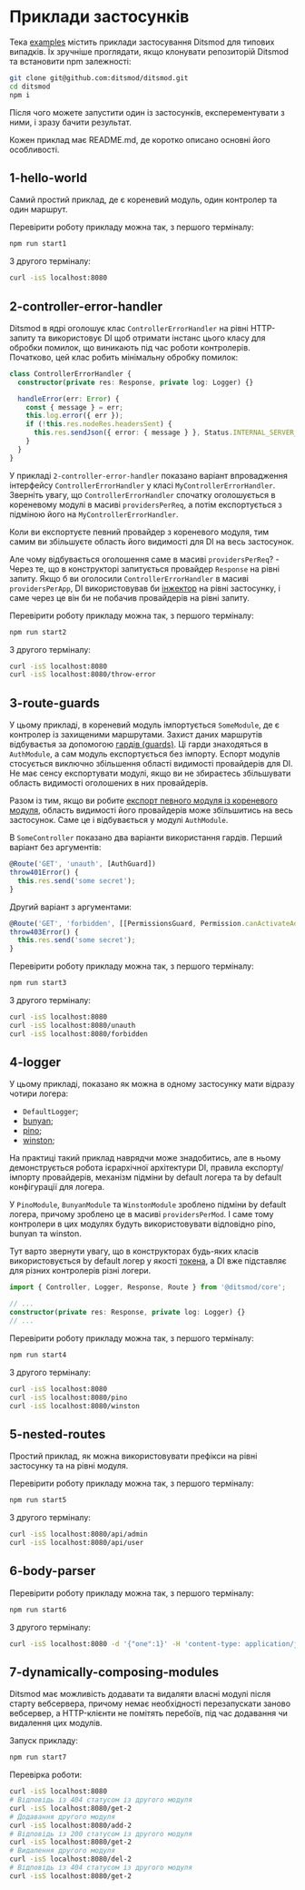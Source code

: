 # Приклади застосунків

Тека [examples][100] містить приклади застосування Ditsmod для типових випадків.
Їх зручніше проглядати, якщо клонувати репозиторій Ditsmod
та встановити npm залежності:

```bash
git clone git@github.com:ditsmod/ditsmod.git
cd ditsmod
npm i
```

Після чого можете запустити один із застосунків, експерементувати з ними,
і зразу бачити результат.

Кожен приклад має README.md, де коротко описано основні його особливості.

## 1-hello-world

Самий простий приклад, де є кореневий модуль, один контролер та один маршрут.

Перевірити роботу прикладу можна так, з першого терміналу:

```bash
npm run start1
```

З другого терміналу:

```bash
curl -isS localhost:8080
```

## 2-controller-error-handler

Ditsmod в ядрі оголошує клас `ControllerErrorHandler` на рівні HTTP-запиту та використовує DI щоб
отримати інстанс цього класу для обробки помилок, що виникають під час роботи контролерів.
Початково, цей клас робить мінімальну обробку помилок:

```ts
class ControllerErrorHandler {
  constructor(private res: Response, private log: Logger) {}

  handleError(err: Error) {
    const { message } = err;
    this.log.error({ err });
    if (!this.res.nodeRes.headersSent) {
      this.res.sendJson({ error: { message } }, Status.INTERNAL_SERVER_ERROR);
    }
  }
}
```

У прикладі `2-controller-error-handler` показано варіант впровадження інтерфейсу
`ControllerErrorHandler` у класі `MyControllerErrorHandler`. Зверніть увагу,
що `ControllerErrorHandler` спочатку оголошується в кореневому модулі в масиві `providersPerReq`,
а потім експортується з підміною його на `MyControllerErrorHandler`.

Коли ви експортуєте певний провайдер з кореневого модуля, тим самим ви збільшуєте область
його видимості для DI на весь застосунок.

Але чому відбувається оголошення саме в масиві `providersPerReq`? - Через те, що в конструкторі
запитується провайдер `Response` на рівні запиту. Якщо б ви оголосили `ControllerErrorHandler`
в масиві `providersPerApp`, DI використовував би [інжектор][101] на рівні застосунку, і саме через це
він би не побачив провайдерів на рівні запиту.

Перевірити роботу прикладу можна так, з першого терміналу:

```bash
npm run start2
```

З другого терміналу:

```bash
curl -isS localhost:8080
curl -isS localhost:8080/throw-error
```

## 3-route-guards

У цьому прикладі, в кореневий модуль імпортується `SomeModule`, де є контролер із захищеними
маршрутами. Захист даних маршрутів відбуваєтья за допомогою [гардів (guards)][103].
Ці гарди знаходяться в `AuthModule`, а сам модуль експортується без імпорту. Еспорт модулів
стосується виключно збільшення області видимості провайдерів для DI. Не має сенсу експортувати
модулі, якщо ви не збираєтесь збільшувати область видимості оголошених в них провайдерів.

Разом із тим, якщо ви робите [експорт певного модуля із кореневого модуля][102], область видимості
його провайдерів може збільшитись на весь застосунок. Саме це і відбувається у модулі `AuthModule`.

В `SomeController` показано два варіанти використання гардів. Перший варіант без аргументів:

```ts
@Route('GET', 'unauth', [AuthGuard])
throw401Error() {
  this.res.send('some secret');
}
```

Другий варіант з аргументами:

```ts
@Route('GET', 'forbidden', [[PermissionsGuard, Permission.canActivateAdministration]])
throw403Error() {
  this.res.send('some secret');
}
```

Перевірити роботу прикладу можна так, з першого терміналу:

```bash
npm run start3
```

З другого терміналу:

```bash
curl -isS localhost:8080
curl -isS localhost:8080/unauth
curl -isS localhost:8080/forbidden
```

## 4-logger

У цьому прикладі, показано як можна в одному застосунку мати відразу чотири логера:

- `DefaultLogger`;
- [bunyan][6];
- [pino][7];
- [winston][5];

На практиці такий приклад наврядчи може знадобитись, але в ньому демонструється робота
ієрархічної архітектури DI, правила експорту/імпорту провайдерів, механізм підміни by default
логера та by default конфігурації для логера.

У `PinoModule`, `BunyanModule` та `WinstonModule` зроблено підміни by default логера, причому зроблено це в
масиві `providersPerMod`. І саме тому контролери в цих модулях будуть використовувати відповідно
pino, bunyan та winston.

Тут варто звернути увагу, що в конструкторах будь-яких класів використовується by default логер у
якості [токена][104], а DI вже підставляє для різних контролерів різні логери.

```ts
import { Controller, Logger, Response, Route } from '@ditsmod/core';

// ...
constructor(private res: Response, private log: Logger) {}
// ...
```

Перевірити роботу прикладу можна так, з першого терміналу:

```bash
npm run start4
```

З другого терміналу:

```bash
curl -isS localhost:8080
curl -isS localhost:8080/pino
curl -isS localhost:8080/winston
```

## 5-nested-routes

Простий приклад, як можна використовувати префікси на рівні застосунку та на рівні модуля.

Перевірити роботу прикладу можна так, з першого терміналу:

```bash
npm run start5
```

З другого терміналу:

```bash
curl -isS localhost:8080/api/admin
curl -isS localhost:8080/api/user
```

## 6-body-parser

Перевірити роботу прикладу можна так, з першого терміналу:

```bash
npm run start6
```

З другого терміналу:

```bash
curl -isS localhost:8080 -d '{"one":1}' -H 'content-type: application/json'
```

## 7-dynamically-composing-modules

Ditsmod має можливість додавати та видаляти власні модулі після старту вебсервера, причому
немає необхідності перезапускати заново вебсервер, а HTTP-клієнти не помітять перебоїв, під час
додавання чи видалення цих модулів.

Запуск прикладу:

```bash
npm run start7
```

Перевірка роботи:

```bash
curl -isS localhost:8080
# Відповідь із 404 статусом із другого модуля
curl -isS localhost:8080/get-2
# Додавання другого модуля
curl -isS localhost:8080/add-2
# Відповідь із 200 статусом із другого модуля
curl -isS localhost:8080/get-2
# Видалення другого модуля
curl -isS localhost:8080/del-2
# Відповідь із 404 статусом із другого модуля
curl -isS localhost:8080/get-2
```

[5]: https://github.com/winstonjs/winston
[6]: https://github.com/trentm/node-bunyan
[7]: https://github.com/pinojs/pino

[100]: https://github.com/ditsmod/core/tree/master/examples
[101]: ./README.md#інжектори-di
[102]: ./README.md#експорт-провайдерів-із-кореневого-модуля
[103]: ./README.md#guards
[104]: ./README.md#токени-di
